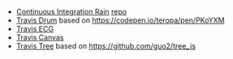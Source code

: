 * [Continuous Integration Rain](https://travis.durieux.me/rain.html) [repo](https://travis-ci.com/tdurieux/travis-listener/)
* [Travis Drum](https://kth.github.io/ci-hackathon/solutions/tdurieux_drum_tdurieux) based on https://codepen.io/teropa/pen/PKoYXM
* [Travis ECG](https://kth.github.io/ci-hackathon/solutions/tdurieux_ecg)
* [Travis Canvas](https://travis.durieux.me/canvas.html) 
* [Travis Tree](https://travis.durieux.me/tree/) based on https://github.com/guo2/tree_js